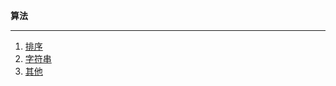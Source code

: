 **算法**

-------------

1. [排序](https://github.com/YKitty/Notes/tree/master/notes/Algorithm/%E6%8E%92%E5%BA%8F )
2. [字符串]()
3. [其他](https://github.com/YKitty/Notes/tree/master/notes/Algorithm/%E5%85%B6%E4%BB%96 )

